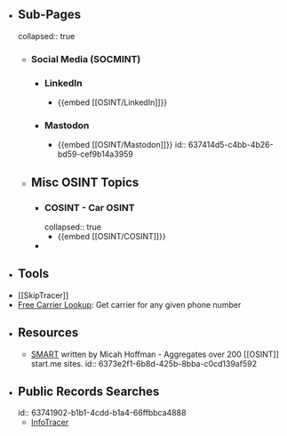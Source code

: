 - ## Sub-Pages
  collapsed:: true
	- ### Social Media (SOCMINT)
		- ### LinkedIn
			- {{embed [[OSINT/LinkedIn]]}}
		- ### Mastodon
			- {{embed [[OSINT/Mastodon]]}}
			  id:: 637414d5-c4bb-4b26-bd59-cef9b14a3959
	- ## Misc OSINT Topics
		- ### COSINT - Car OSINT
		  collapsed:: true
			- {{embed [[OSINT/COSINT]]}}
		-
- ## Tools
- [[SkipTracer]]
- [Free Carrier Lookup](https://www.freecarrierlookup.com/): Get carrier for any given phone number
- ## Resources
	- [SMART](https://smart.myosint.training/) written by Micah Hoffman - Aggregates over 200 [[OSINT]] start.me sites.
	  id:: 6373e2f1-6b8d-425b-8bba-c0cd139af592
- ## Public Records Searches
  id:: 63741902-b1b1-4cdd-b1a4-66ffbbca4888
	- [InfoTracer](https://infotracer.com/)